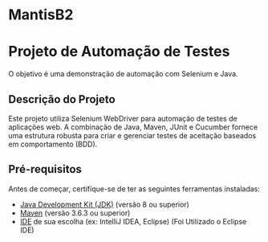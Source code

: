 # MantisB2

# Projeto de Automação de Testes

O objetivo é uma demonstração de automação com Selenium e Java.

## Descrição do Projeto

Este projeto utiliza Selenium WebDriver para automação de testes de aplicações web. A combinação de Java, Maven, JUnit e Cucumber fornece uma estrutura robusta para criar e gerenciar testes de aceitação baseados em comportamento (BDD).

## Pré-requisitos

Antes de começar, certifique-se de ter as seguintes ferramentas instaladas:

- [Java Development Kit (JDK)](https://www.oracle.com/java/technologies/javase-jdk11-downloads.html) (versão 8 ou superior)
- [Maven](https://maven.apache.org/download.cgi) (versão 3.6.3 ou superior)
- [IDE](https://www.jetbrains.com/idea/) de sua escolha (ex: IntelliJ IDEA, Eclipse) (Foi Utilizado o Eclipse IDE)

